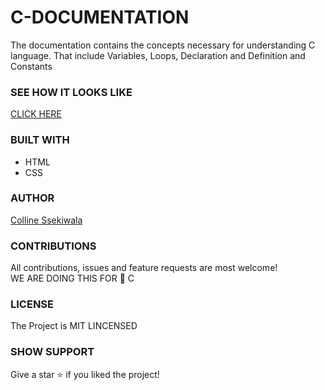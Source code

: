 # C-DOCUMENTATION
The documentation contains the concepts necessary for understanding C language. That include Variables, Loops, Declaration and Definition and Constants 

### SEE HOW IT LOOKS LIKE
<a href="https://ssekiwala-colline.github.io/C-DOCUMENTATION/">CLICK HERE</a>

### BUILT WITH
<ul>
  <li>HTML</li>
  <li>CSS</li>
</ul>

### AUTHOR
<a href="https://github.com/Ssekiwala-Colline">Colline Ssekiwala</a>

### CONTRIBUTIONS
All contributions, issues and feature requests are most welcome!<br>
WE ARE DOING THIS FOR 🧡 C

### LICENSE
The Project is MIT LINCENSED

### SHOW SUPPORT
Give a star ⭐ if you liked the project!


